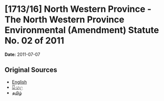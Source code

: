 # [1713/16] North Western Province - The North Western Province Environmental (Amendment) Statute No. 02 of 2011

**Date:** 2011-07-07

## Original Sources

- [English](https://documents.gov.lk/view/extra-gazettes/2011/7/1713-16_E.pdf)
- [සිංහල](https://documents.gov.lk/view/extra-gazettes/2011/7/1713-16_S.pdf)
- [தமிழ்](https://documents.gov.lk/view/extra-gazettes/2011/7/1713-16_T.pdf)
